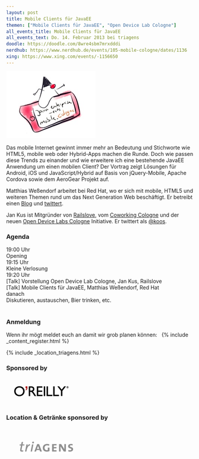 ```yaml
---
layout: post
title: Mobile Clients für JavaEE
themen: ["Mobile Clients für JavaEE", "Open Device Lab Cologne"]
all_events_title: Mobile Clients für JavaEE
all_events_text: Do. 14. Februar 2013 bei triagens
doodle: https://doodle.com/8wre4sbm7mrxdddi
nerdhub: https://www.nerdhub.de/events/105-mobile-cologne/dates/1136
xing: https://www.xing.com/events/-1156650
---
```


<p>
	<img src="/static/images/events/mobile-cologne-2013-02.jpg" width="240" height="180" alt="Teaser: Java Enterprise" />
</p>
<p>
	Das mobile Internet gewinnt immer mehr an Bedeutung und Stichworte wie
	HTML5, mobile web oder Hybrid-Apps machen die Runde. Doch wie passen
	diese Trends zu einander und wie erweitere ich eine bestehende JavaEE
	Anwendung um einen mobilen Client? Der Vortrag zeigt Lösungen für
	Android, iOS und JavaScript/Hybrid auf Basis von jQuery-Mobile, Apache
	Cordova sowie dem AeroGear Projekt auf.
</p>
<p>
	Matthias Weßendorf arbeitet bei Red Hat, wo er sich mit mobile, HTML5
	und weiteren Themen rund um das Next Generation Web beschäftigt. Er
	betreibt einen <a href="https://wessendorf.net" target="_blank">Blog</a> und
	<a href="https://twitter.com/mwessendorf" target="_blank">twittert</a>.
</p>
<p>
	Jan Kus ist Mitgründer von <a href="https://www.railslove.com/" target="_blank">Railslove</a>,
	vom <a href="https://cowoco.heroku.com/spaces/3" target="_blank">Coworking Cologne</a> und der neuen
	<a href="https://koeln.opendevicelab.de" target="_blank">Open Device Labs Cologne</a> Initiative. Er
	twittert als <a href="https://twitter.com/koos" target="_blank">@koos</a>.
</p>

<h3>Agenda</h3>
<div class="container span-15 last clear">
	<div class="span-2">19:00 Uhr</div>
	<div class="span-13 last">Opening</div>
	<div class="span-2">19:15 Uhr</div>
	<div class="span-13 last">Kleine Verlosung</div>
	<div class="span-2">19:20 Uhr</div>
	<div class="span-13 last">
		[Talk] Vorstellung Open Device Lab Cologne, Jan Kus, Railslove<br/>
		[Talk] Mobile Clients für JavaEE, Matthias Weßendorf, Red Hat
	</div>
	<div class="span-2">danach</div>
	<div class="span-13 last">Diskutieren, austauschen, Bier trinken, etc.</div>
</div>
<div class="clearfix"></div><br/>

<h3>Anmeldung</h3>
<p>
	Wenn ihr mögt meldet euch an damit wir grob planen können: &nbsp;
	{% include _content_register.html %}
</p>

{% include _location_triagens.html %}

<div class="container span-20 last clear">
	<div class="span-10">
		<h3>Sponsored <span class="loud">by</span></h3>
		<a href="https://www.oreilly.de/" target="_blank">
			<img src="/static/images/oreilly.png" style="width: 150px; padding: 20px;" />
		</a>
	</div>
	<div class="span-10 last">
		<h3>Location & Getränke <span class="loud">sponsored by</span></h3>
		<a href="https://de.triagens.com/" target="_blank">
			<img src="/static/images/triagens.png" style="width: 144px; padding: 36px;" />
		</a>
	</div>
</div>
